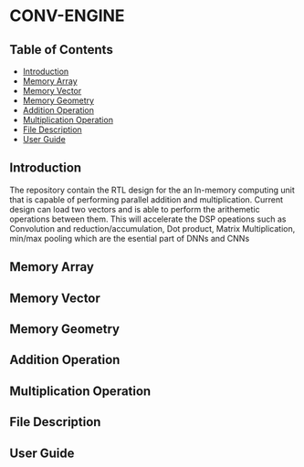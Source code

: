 # CONV-ENGINE

## Table of Contents
- [Introduction](#introduction)
- [Memory Array](#memory-array)
- [Memory Vector](#memory-vector)
- [Memory Geometry](#memory-geometry)
- [Addition Operation](#addition-operation)
- [Multiplication Operation](#multiplication-operation)
- [File Description](#file-description)
- [User Guide](#user-guide)

## Introduction
The repository contain the RTL design for the an In-memory computing unit that is capable of performing parallel addition and multiplication. Current design can load two vectors and is able to perform the arithemetic operations between them. This will accelerate the DSP opeations such as Convolution and reduction/accumulation, Dot product, Matrix Multiplication, min/max pooling which are the esential part of DNNs and CNNs
## Memory Array
<!-- Describe the standard cell design used in this project. -->

## Memory Vector
<!-- Explain the structure and functionality of the memory array. -->

## Memory Geometry
<!-- Outline the memory geometry, including details about cache slices, sub-arrays, and bitlines. -->

## Addition Operation
<!-- Describe the implementation of the addition operation based on the Neural Cache. -->

## Multiplication Operation
<!-- Provide details on how the multiplication operation is carried out using the Neural Cache approach. -->

## File Description
<!-- List and describe the files in the project repository. -->

## User Guide
<!-- Instructions on how to set up and use the project, including running the Verilog simulation. -->

